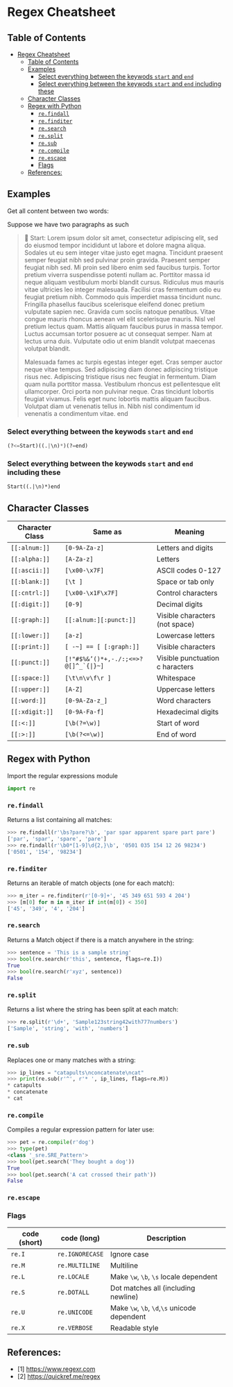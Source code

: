 # Regex Cheatsheet

## Table of Contents

- [Regex Cheatsheet](#regex-cheatsheet)
  - [Table of Contents](#table-of-contents)
  - [Examples](#examples)
    - [Select everything between the keywods `start` and `end`](#select-everything-between-the-keywods-start-and-end)
    - [Select everything between the keywods `start` and `end` including these](#select-everything-between-the-keywods-start-and-end-including-these)
  - [Character Classes](#character-classes)
  - [Regex with Python](#regex-with-python)
    - [`re.findall`](#refindall)
    - [`re.finditer`](#refinditer)
    - [`re.search`](#research)
    - [`re.split`](#resplit)
    - [`re.sub`](#resub)
    - [`re.compile`](#recompile)
    - [`re.escape`](#reescape)
    - [Flags](#flags)
  - [References:](#references)

## Examples

Get all content between two words:

Suppose we have two paragraphs as such

>📝 Start: Lorem ipsum dolor sit amet, consectetur adipiscing elit, sed do eiusmod tempor incididunt ut labore et dolore magna aliqua. Sodales ut eu sem integer vitae justo eget magna. Tincidunt praesent semper feugiat nibh sed pulvinar proin gravida. Praesent semper feugiat nibh sed. Mi proin sed libero enim sed faucibus turpis. Tortor pretium viverra suspendisse potenti nullam ac. Porttitor massa id neque aliquam vestibulum morbi blandit cursus. Ridiculus mus mauris vitae ultricies leo integer malesuada. Facilisi cras fermentum odio eu feugiat pretium nibh. Commodo quis imperdiet massa tincidunt nunc. Fringilla phasellus faucibus scelerisque eleifend donec pretium vulputate sapien nec. Gravida cum sociis natoque penatibus. Vitae congue mauris rhoncus aenean vel elit scelerisque mauris. Nisl vel pretium lectus quam. Mattis aliquam faucibus purus in massa tempor. Luctus accumsan tortor posuere ac ut consequat semper. Nam at lectus urna duis. Vulputate odio ut enim blandit volutpat maecenas volutpat blandit.
> >
> Malesuada fames ac turpis egestas integer eget. Cras semper auctor neque vitae tempus. Sed adipiscing diam donec adipiscing tristique risus nec. Adipiscing tristique risus nec feugiat in fermentum. Diam quam nulla porttitor massa. Vestibulum rhoncus est pellentesque elit ullamcorper. Orci porta non pulvinar neque. Cras tincidunt lobortis feugiat vivamus. Felis eget nunc lobortis mattis aliquam faucibus. Volutpat diam ut venenatis tellus in. Nibh nisl condimentum id venenatis a condimentum vitae. end


### Select everything between the keywods `start` and `end`

```python
(?<=Start)((.|\n)*)(?=end)
```

### Select everything between the keywods `start` and `end` including these

`Start((.|\n)*)end`

## Character Classes

| Character Class 	| Same as 	                            | Meaning |
| ----------------- | ------------------------------------- | ------- |
| `[[:alnum:]]` 	| `[0-9A-Za-z]` 	                    | Letters and digits |
| `[[:alpha:]]` 	| `[A-Za-z]` 	                        | Letters |
| `[[:ascii:]]` 	| `[\x00-\x7F]` 	                    | ASCII codes 0-127 |
| `[[:blank:]]` 	| `[\t ] `	                            | Space or tab only |
| `[[:cntrl:]]` 	| `[\x00-\x1F\x7F]` 	                | Control characters |
| `[[:digit:]]` 	| `[0-9]` 	                            | Decimal digits |
| `[[:graph:]]` 	| `[[:alnum:][:punct:]] `	            | Visible characters (not space) |
| `[[:lower:]]` 	| `[a-z]` 	                            | Lowercase letters |
| `[[:print:]]` 	| `[ -~] == [ [:graph:]] `              | Visible characters |
| `[[:punct:]]`     | ``[!"#$%&’()*+,-./:;<=>?@[]^_`{\|}~]``| Visible punctuation c haracters |
| `[[:space:]]` 	| `[\t\n\v\f\r ] `	                    | Whitespace |
| `[[:upper:]]` 	| `[A-Z]` 	                            | Uppercase letters |
| `[[:word:]]` 	    | `[0-9A-Za-z_]` 	                    | Word characters |
| `[[:xdigit:]]`    | `[0-9A-Fa-f]` 	                    | Hexadecimal digits |
| `[[:<:]]` 	    | `[\b(?=\w)] `	                        | Start of word |
| `[[:>:]]` 	    | `[\b(?<=\w)] `	                    | End of word |

## Regex with Python

Import the regular expressions module

```python
import re
```

### `re.findall`

Returns a list containing all matches:
```python
>>> re.findall(r'\bs?pare?\b', 'par spar apparent spare part pare')
['par', 'spar', 'spare', 'pare']
>>> re.findall(r'\b0*[1-9]\d{2,}\b', '0501 035 154 12 26 98234')
['0501', '154', '98234']
```

### `re.finditer` 

Returns an iterable of match objects (one for each match):
```python
>>> m_iter = re.finditer(r'[0-9]+', '45 349 651 593 4 204')
>>> [m[0] for m in m_iter if int(m[0]) < 350]
['45', '349', '4', '204']
```

### `re.search`
Returns a Match object if there is a match anywhere in the string:
```python
>>> sentence = 'This is a sample string'
>>> bool(re.search(r'this', sentence, flags=re.I))
True
>>> bool(re.search(r'xyz', sentence))
False
```

### `re.split`
Returns a list where the string has been split at each match:
```python
>>> re.split(r'\d+', 'Sample123string42with777numbers')
['Sample', 'string', 'with', 'numbers']
```

### `re.sub`
Replaces one or many matches with a string:
```python
>>> ip_lines = "catapults\nconcatenate\ncat"
>>> print(re.sub(r'^', r'* ', ip_lines, flags=re.M))
* catapults
* concatenate
* cat
```

### `re.compile`
Compiles a regular expression pattern for later use:
```python
>>> pet = re.compile(r'dog')
>>> type(pet)
<class '_sre.SRE_Pattern'>
>>> bool(pet.search('They bought a dog'))
True
>>> bool(pet.search('A cat crossed their path'))
False
```

### `re.escape`


### Flags

|code (short)|code (long)|Description|
|------------|-----------|-----------|
| `re.I` | `re.IGNORECASE` |	Ignore case |
| `re.M` | `re.MULTILINE`  |	Multiline |
| `re.L` | `re.LOCALE`     |	Make `\w`, `\b`, `\s` locale dependent |
| `re.S` | `re.DOTALL`     |	Dot matches all (including newline) |
| `re.U` | `re.UNICODE`    |	Make `\w`, `\b`, `\d`,`\s` unicode dependent |
| `re.X` | `re.VERBOSE`    |	Readable style |

## References:

* [1] https://www.regexr.com
* [2] https://quickref.me/regex